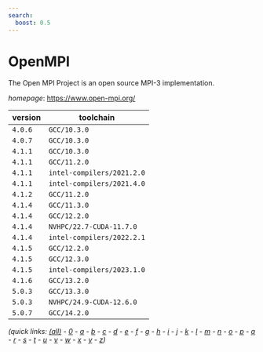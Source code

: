 ```yaml
---
search:
  boost: 0.5
---
```

# OpenMPI

The Open MPI Project is an open source MPI-3 implementation.

*homepage*: <https://www.open-mpi.org/>

version | toolchain
--------|----------
``4.0.6`` | ``GCC/10.3.0``
``4.0.7`` | ``GCC/10.3.0``
``4.1.1`` | ``GCC/10.3.0``
``4.1.1`` | ``GCC/11.2.0``
``4.1.1`` | ``intel-compilers/2021.2.0``
``4.1.1`` | ``intel-compilers/2021.4.0``
``4.1.2`` | ``GCC/11.2.0``
``4.1.4`` | ``GCC/11.3.0``
``4.1.4`` | ``GCC/12.2.0``
``4.1.4`` | ``NVHPC/22.7-CUDA-11.7.0``
``4.1.4`` | ``intel-compilers/2022.2.1``
``4.1.5`` | ``GCC/12.2.0``
``4.1.5`` | ``GCC/12.3.0``
``4.1.5`` | ``intel-compilers/2023.1.0``
``4.1.6`` | ``GCC/13.2.0``
``5.0.3`` | ``GCC/13.3.0``
``5.0.3`` | ``NVHPC/24.9-CUDA-12.6.0``
``5.0.7`` | ``GCC/14.2.0``


*(quick links: [(all)](../index.md) - [0](../0/index.md) - [a](../a/index.md) - [b](../b/index.md) - [c](../c/index.md) - [d](../d/index.md) - [e](../e/index.md) - [f](../f/index.md) - [g](../g/index.md) - [h](../h/index.md) - [i](../i/index.md) - [j](../j/index.md) - [k](../k/index.md) - [l](../l/index.md) - [m](../m/index.md) - [n](../n/index.md) - [o](../o/index.md) - [p](../p/index.md) - [q](../q/index.md) - [r](../r/index.md) - [s](../s/index.md) - [t](../t/index.md) - [u](../u/index.md) - [v](../v/index.md) - [w](../w/index.md) - [x](../x/index.md) - [y](../y/index.md) - [z](../z/index.md))*

